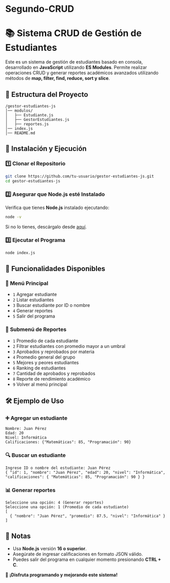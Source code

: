# Segundo-CRUD

# 📚 Sistema CRUD de Gestión de Estudiantes

Este es un sistema de gestión de estudiantes basado en consola, desarrollado en **JavaScript** utilizando **ES Modules**. Permite realizar operaciones CRUD y generar reportes académicos avanzados utilizando métodos de **map, filter, find, reduce, sort y slice**.

## 📂 Estructura del Proyecto
```
/gestor-estudiantes-js
│── modulos/
│   ├── Estudiante.js
│   ├── GestorEstudiantes.js
│   ├── reportes.js
│── index.js
│── README.md
```

## 🚀 Instalación y Ejecución

### 1️⃣ Clonar el Repositorio
```bash
git clone https://github.com/tu-usuario/gestor-estudiantes-js.git
cd gestor-estudiantes-js
```

### 2️⃣ Asegurar que Node.js esté Instalado
Verifica que tienes **Node.js** instalado ejecutando:
```bash
node -v
```
Si no lo tienes, descárgalo desde [aquí](https://nodejs.org/).

### 3️⃣ Ejecutar el Programa
```bash
node index.js
```

## 📌 Funcionalidades Disponibles

### 🔹 **Menú Principal**
- `1` Agregar estudiante
- `2` Listar estudiantes
- `3` Buscar estudiante por ID o nombre
- `4` Generar reportes
- `5` Salir del programa

### 🔹 **Submenú de Reportes**
- `1` Promedio de cada estudiante
- `2` Filtrar estudiantes con promedio mayor a un umbral
- `3` Aprobados y reprobados por materia
- `4` Promedio general del grupo
- `5` Mejores y peores estudiantes
- `6` Ranking de estudiantes
- `7` Cantidad de aprobados y reprobados
- `8` Reporte de rendimiento académico
- `9` Volver al menú principal

## 🛠️ Ejemplo de Uso

### ➕ **Agregar un estudiante**
```
Nombre: Juan Pérez
Edad: 20
Nivel: Informática
Calificaciones: {"Matemáticas": 85, "Programación": 90}
```

### 🔍 **Buscar un estudiante**
```
Ingrese ID o nombre del estudiante: Juan Pérez
{ "id": 1, "nombre": "Juan Pérez", "edad": 20, "nivel": "Informática", "calificaciones": { "Matemáticas": 85, "Programación": 90 } }
```

### 📊 **Generar reportes**
```
Seleccione una opción: 4 (Generar reportes)
Seleccione una opción: 1 (Promedio de cada estudiante)
[
  { "nombre": "Juan Pérez", "promedio": 87.5, "nivel": "Informática" }
]
```

## 📝 Notas
- Usa **Node.js** versión **16 o superior**.
- Asegúrate de ingresar calificaciones en formato JSON válido.
- Puedes salir del programa en cualquier momento presionando **CTRL + C**.

🚀 **¡Disfruta programando y mejorando este sistema!**
